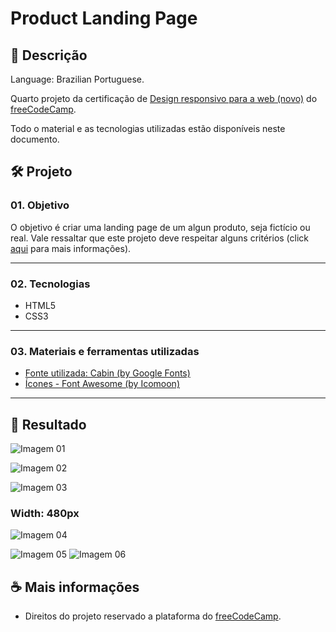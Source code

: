 # Product Landing Page

## 📃 Descrição

Language: Brazilian Portuguese.

Quarto projeto da certificação de [Design responsivo para a web (novo)](https://www.freecodecamp.org/portuguese/learn/2022/responsive-web-design/) do [freeCodeCamp](https://www.freecodecamp.org/portuguese/learn/).

Todo o material e as tecnologias utilizadas estão disponíveis neste documento.

## 🛠️ Projeto

### 01. Objetivo

O objetivo é criar uma landing page de um algun produto, seja fictício ou real. Vale ressaltar que este projeto deve respeitar alguns critérios (click [aqui](https://www.freecodecamp.org/learn/2022/responsive-web-design/build-a-product-landing-page-project/build-a-product-landing-page) para mais informações).

---

### 02. Tecnologias

- HTML5
- CSS3

---

### 03. Materiais e ferramentas utilizadas

- [Fonte utilizada: Cabin (by Google Fonts)](https://fonts.google.com/specimen/Cabin?query=cabin)
- [Ícones - Font Awesome (by Icomoon)](https://icomoon.io/app/#/select)

---

## 📸 Resultado

![Imagem 01](https://github.com/FrBreno/Responsive-Web-Design---freeCodeCamp/blob/main/final%20result%20-%20images/Product%20Landing%20Page%20-%2001.png)

![Imagem 02](https://github.com/FrBreno/Responsive-Web-Design---freeCodeCamp/blob/main/final%20result%20-%20images/Product%20Landing%20Page%20-%2002.png)

![Imagem 03](https://github.com/FrBreno/Responsive-Web-Design---freeCodeCamp/blob/main/final%20result%20-%20images/Product%20Landing%20Page%20-%2003.png)

### Width: 480px

![Imagem 04](https://github.com/FrBreno/Responsive-Web-Design---freeCodeCamp/blob/main/final%20result%20-%20images/Product%20Landing%20Page%20-%2004.png)

![Imagem 05](https://github.com/FrBreno/Responsive-Web-Design---freeCodeCamp/blob/main/final%20result%20-%20images/Product%20Landing%20Page%20-%2005.png)
![Imagem 06](https://github.com/FrBreno/Responsive-Web-Design---freeCodeCamp/blob/main/final%20result%20-%20images/Product%20Landing%20Page%20-%2006.png)

## ☕ Mais informações

- Direitos do projeto reservado a plataforma do [freeCodeCamp](https://www.freecodecamp.org/portuguese/learn/).
